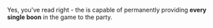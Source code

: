 Yes, you've read right - the <Specialization prefix="boon" name="chronomancer"/> is capable of permanently providing **every single boon** in the game to the party.